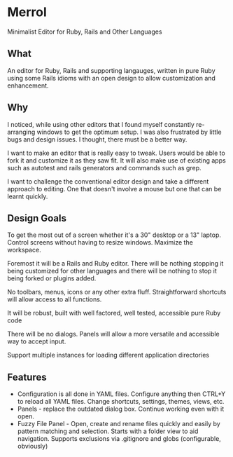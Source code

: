 Merrol
======
Minimalist Editor for Ruby, Rails and Other Languages

What
----------------------------------
An editor for Ruby, Rails and supporting langauges, written in pure Ruby using some Rails idioms with an open design to allow customization and enhancement.

Why
----------------------------------
I noticed, while using other editors that I found myself constantly re-arranging windows to get the optimum setup. I was also frustrated by little bugs and design issues. I thought, there must be a better way.

I want to make an editor that is really easy to tweak. Users would be able to fork it and customize it as they saw fit. It will also make use of existing apps such as autotest and rails generators and commands such as grep.

I want to challenge the conventional editor design and take a different approach to editing. One that doesn't involve a mouse but one that can be learnt quickly.

Design Goals
----------------------------------
To get the most out of a screen whether it's a 30" desktop or a 13" laptop. Control screens without having to resize windows. Maximize the workspace.

Foremost it will be a Rails and Ruby editor. There will be nothing stopping it being customized for other languages and there will be nothing to stop it being forked or plugins added.

No toolbars, menus, icons or any other extra fluff. Straightforward shortcuts will allow access to all functions.

It will be robust, built with well factored, well tested, accessible pure Ruby code

There will be no dialogs. Panels will allow a more versatile and accessible way to accept input.

Support multiple instances for loading different application directories

Features
----------------------------------
* Configuration is all done in YAML files. Configure anything then CTRL+Y to reload all YAML files. Change shortcuts, settings, themes, views, etc.
* Panels - replace the outdated dialog box. Continue working even with it open.
* Fuzzy File Panel - Open, create and rename files quickly and easily by pattern matching and selection. Starts with a folder view to aid navigation. Supports exclusions via .gitignore and globs (configurable, obviously)

